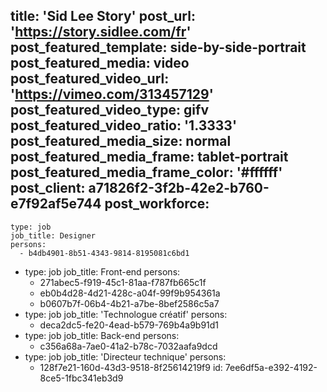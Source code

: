 title: 'Sid Lee Story'
post_url: 'https://story.sidlee.com/fr'
post_featured_template: side-by-side-portrait
post_featured_media: video
post_featured_video_url: 'https://vimeo.com/313457129'
post_featured_video_type: gifv
post_featured_video_ratio: '1.3333'
post_featured_media_size: normal
post_featured_media_frame: tablet-portrait
post_featured_media_frame_color: '#ffffff'
post_client: a71826f2-3f2b-42e2-b760-e7f92af5e744
post_workforce:
  -
    type: job
    job_title: Designer
    persons:
      - b4db4901-8b51-4343-9814-8195081c6bd1
  -
    type: job
    job_title: Front-end
    persons:
      - 271abec5-f919-45c1-81aa-f787fb665c1f
      - eb0b4d28-4d21-428c-a04f-99f9b954361a
      - b0607b7f-06b4-4b21-a7be-8bef2586c5a7
  -
    type: job
    job_title: 'Technologue créatif'
    persons:
      - deca2dc5-fe20-4ead-b579-769b4a9b91d1
  -
    type: job
    job_title: Back-end
    persons:
      - c356a68a-7ae0-41a2-b78c-7032aafa9dcd
  -
    type: job
    job_title: 'Directeur technique'
    persons:
      - 128f7e21-160d-43d3-9518-8f25614219f9
id: 7ee6df5a-e392-4192-8ce5-1fbc341eb3d9
